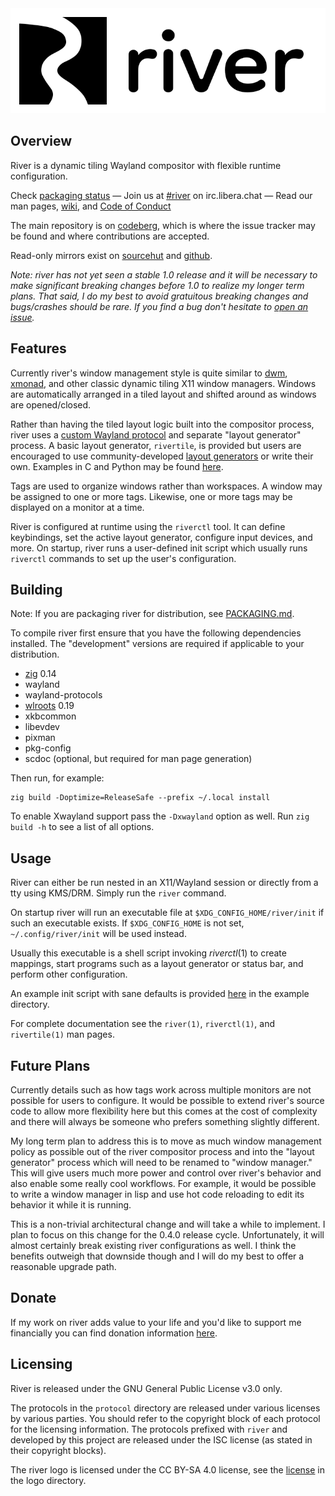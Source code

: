 <div align="center">
  <img src="logo/logo_text_adaptive_color.svg" width="600em">
</div>

## Overview

River is a dynamic tiling Wayland compositor with flexible runtime
configuration.

Check [packaging status](https://repology.org/project/river-compositor/versions) —
Join us at [#river](https://web.libera.chat/?channels=#river) on irc.libera.chat —
Read our man pages, [wiki](https://codeberg.org/river/wiki), and
[Code of Conduct](CODE_OF_CONDUCT.md)

The main repository is on [codeberg](https://codeberg.org/river/river),
which is where the issue tracker may be found and where contributions are accepted.

Read-only mirrors exist on [sourcehut](https://git.sr.ht/~ifreund/river)
and [github](https://github.com/riverwm/river).

*Note: river has not yet seen a stable 1.0 release and it will be necessary to
make significant breaking changes before 1.0 to realize my longer term plans.
That said, I do my best to avoid gratuitous breaking changes and bugs/crashes
should be rare. If you find a bug don't hesitate to
[open an issue](https://codeberg.org/river/river/issues/new/choose).*

## Features

Currently river's window management style is quite similar to
[dwm](http://dwm.suckless.org), [xmonad](https://xmonad.org), and other classic
dynamic tiling X11 window managers. Windows are automatically arranged in a tiled
layout and shifted around as windows are opened/closed.

Rather than having the tiled layout logic built into the compositor process,
river uses a [custom Wayland
protocol](https://codeberg.org/river/river/src/branch/master/protocol/river-layout-v3.xml)
and separate "layout generator" process. A basic layout generator, `rivertile`,
is provided but users are encouraged to use community-developed [layout
generators](https://codeberg.org/river/wiki/src/branch/master/pages/Community-Layouts.md)
or write their own. Examples in C and Python may be found
[here](https://codeberg.org/river/river/src/branch/master/contrib).

Tags are used to organize windows rather than workspaces. A window may be
assigned to one or more tags. Likewise, one or more tags may be displayed on a
monitor at a time.

River is configured at runtime using the `riverctl` tool. It can define
keybindings, set the active layout generator, configure input devices, and more.
On startup, river runs a user-defined init script which usually runs `riverctl`
commands to set up the user's configuration.

## Building

Note: If you are packaging river for distribution, see [PACKAGING.md](PACKAGING.md).

To compile river first ensure that you have the following dependencies
installed. The "development" versions are required if applicable to your
distribution.

- [zig](https://ziglang.org/download/) 0.14
- wayland
- wayland-protocols
- [wlroots](https://gitlab.freedesktop.org/wlroots/wlroots) 0.19
- xkbcommon
- libevdev
- pixman
- pkg-config
- scdoc (optional, but required for man page generation)

Then run, for example:
```
zig build -Doptimize=ReleaseSafe --prefix ~/.local install
```
To enable Xwayland support pass the `-Dxwayland` option as well.
Run `zig build -h` to see a list of all options.

## Usage

River can either be run nested in an X11/Wayland session or directly
from a tty using KMS/DRM. Simply run the `river` command.

On startup river will run an executable file at `$XDG_CONFIG_HOME/river/init`
if such an executable exists. If `$XDG_CONFIG_HOME` is not set,
`~/.config/river/init` will be used instead.

Usually this executable is a shell script invoking *riverctl*(1) to create
mappings, start programs such as a layout generator or status bar, and
perform other configuration.

An example init script with sane defaults is provided [here](example/init)
in the example directory.

For complete documentation see the `river(1)`, `riverctl(1)`, and
`rivertile(1)` man pages.

## Future Plans

Currently details such as how tags work across multiple monitors are not
possible for users to configure. It would be possible to extend river's source
code to allow more flexibility here but this comes at the cost of complexity and
there will always be someone who prefers something slightly different.

My long term plan to address this is to move as much window management policy as
possible out of the river compositor process and into the "layout generator"
process which will need to be renamed to "window manager." This will give users
much more power and control over river's behavior and also enable some really
cool workflows. For example, it would be possible to write a window manager in
lisp and use hot code reloading to edit its behavior it while it is running.

This is a non-trivial architectural change and will take a while to implement. I
plan to focus on this change for the 0.4.0 release cycle. Unfortunately, it will
almost certainly break existing river configurations as well. I think the
benefits outweigh that downside though and I will do my best to offer a
reasonable upgrade path.

## Donate

If my work on river adds value to your life and you'd like to support me
financially you can find donation information [here](https://isaacfreund.com/donate/).

## Licensing

River is released under the GNU General Public License v3.0 only.

The protocols in the `protocol` directory are released under various licenses by
various parties. You should refer to the copyright block of each protocol for
the licensing information. The protocols prefixed with `river` and developed by
this project are released under the ISC license (as stated in their copyright
blocks).

The river logo is licensed under the CC BY-SA 4.0 license, see the
[license](logo/LICENSE) in the logo directory.
